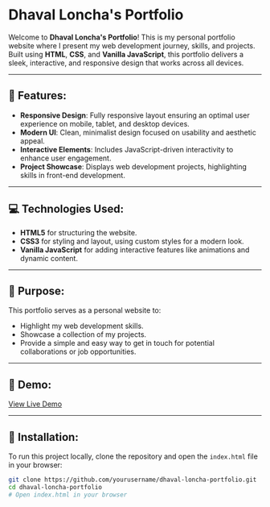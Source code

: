 # Dhaval Loncha's Portfolio

Welcome to **Dhaval Loncha's Portfolio**! This is my personal portfolio website where I present my web development journey, skills, and projects. Built using **HTML**, **CSS**, and **Vanilla JavaScript**, this portfolio delivers a sleek, interactive, and responsive design that works across all devices.

---

## 🌟 Features:
- **Responsive Design**: Fully responsive layout ensuring an optimal user experience on mobile, tablet, and desktop devices.
- **Modern UI**: Clean, minimalist design focused on usability and aesthetic appeal.
- **Interactive Elements**: Includes JavaScript-driven interactivity to enhance user engagement.
- **Project Showcase**: Displays web development projects, highlighting skills in front-end development.

---

## 💻 Technologies Used:
- **HTML5** for structuring the website.
- **CSS3** for styling and layout, using custom styles for a modern look.
- **Vanilla JavaScript** for adding interactive features like animations and dynamic content.

---

## 🎯 Purpose:
This portfolio serves as a personal website to:
- Highlight my web development skills.
- Showcase a collection of my projects.
- Provide a simple and easy way to get in touch for potential collaborations or job opportunities.

---

## 🚀 Demo:
[View Live Demo](https://dhaval-loncha.netlify.app/)

---

## 🔧 Installation:
To run this project locally, clone the repository and open the `index.html` file in your browser:
```bash
git clone https://github.com/yourusername/dhaval-loncha-portfolio.git
cd dhaval-loncha-portfolio
# Open index.html in your browser
